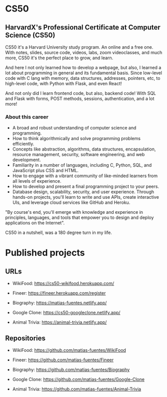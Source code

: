 # CS50

## HarvardX's Professional Certificate at Computer Science (CS50)

CS50 it's a Harvard University study program. An online and a free one. With notes, slides, source code, videos, labs, zoom videoclasses, and much more, CS50 it's the perfect place to grow, and learn.

And here I not only learned how to develop a webpage, but also, I learned a lot about programming in general and its fundamental basis. Since low-level code with C lang with memory, data structures, addresses, pointers, etc, to high-level code, with Python with Flask, and even React!

And not only did I learn frontend code, but also, backend code! With SQL and Flask with forms, POST methods, sessions, authentication, and a lot more!

### About this career

-   A broad and robust understanding of computer science and programming.
-   How to think algorithmically and solve programming problems efficiently.
-   Concepts like abstraction, algorithms, data structures, encapsulation, resource management, security, software
    engineering, and web development.
-   Familiarity in a number of languages, including C, Python, SQL, and JavaScript plus CSS and HTML.
-   How to engage with a vibrant community of like-minded learners from all levels of experience.
-   How to develop and present a final programming project to your peers.
-   Database design, scalability, security, and user experience. Through hands-on projects, you'll learn to write and use APIs, create interactive UIs, and leverage cloud services like GitHub and Heroku.

"By course's end, you'll emerge with knowledge and experience in principles, languages, and tools that empower you to
design and deploy applications on the Internet".

CS50 in a nutshell, was a 180 degree turn in my life.

# Published projects

## URLs

-   WikiFood: https://cs50-wikifood.herokuapp.com/

-   Fineer: https://fineer.herokuapp.com/register

-   Biography: https://matias-fuentes.netlify.app/

-   Google Clone: https://cs50-googleclone.netlify.app/

-   Animal Trivia: https://animal-trivia.netlify.app/

## Repositories

-   WikiFood: https://github.com/matias-fuentes/WikiFood

-   Fineer: https://github.com/matias-fuentes/Fineer

-   Biography: https://github.com/matias-fuentes/Biography

-   Google Clone: https://github.com/matias-fuentes/Google-Clone

-   Animal Trivia: https://github.com/matias-fuentes/Animal-Trivia
